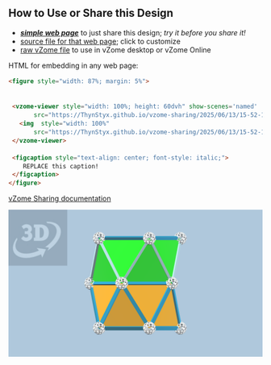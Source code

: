 
## How to Use or Share this Design

 - [***simple web page***](<https://ThynStyx.github.io/vzome-sharing/2025/06/13/15-52-14-P158-Shape-6/>) to just share this design; *try it before you share it!*
 - [source file for that web page](<https://github.com/ThynStyx/vzome-sharing/edit/main/2025/06/13/15-52-14-P158-Shape-6/index.md>); click to customize
 - [raw vZome file](<https://raw.githubusercontent.com/ThynStyx/vzome-sharing/main/2025/06/13/15-52-14-P158-Shape-6/P158-Shape-6.vZome>) to use in vZome desktop or vZome Online
 
 HTML for embedding in any web page:
 ```html
<figure style="width: 87%; margin: 5%">
  
  
  <vzome-viewer style="width: 100%; height: 60dvh" show-scenes='named'
        src="https://ThynStyx.github.io/vzome-sharing/2025/06/13/15-52-14-P158-Shape-6/P158-Shape-6.vZome" >
    <img  style="width: 100%"
        src="https://ThynStyx.github.io/vzome-sharing/2025/06/13/15-52-14-P158-Shape-6/P158-Shape-6.png" >
  </vzome-viewer>

  <figcaption style="text-align: center; font-style: italic;">
     REPLACE this caption!
  </figcaption>
</figure>

 ```

[vZome Sharing documentation](https://vzome.github.io/vzome/sharing.html#how-it-works)

![Image](<P158-Shape-6.png>)

